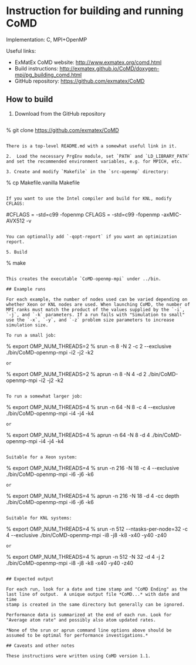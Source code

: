 # Instruction for building and running CoMD

Implementation: C, MPI+OpenMP

Useful links:
- ExMatEx CoMD website: http://www.exmatex.org/comd.html
- Build instructions: http://exmatex.github.io/CoMD/doxygen-mpi/pg_building_comd.html
- GitHub repository: https://github.com/exmatex/CoMD

## How to build

1. Download from the GitHub repository
   ```
% git clone https://github.com/exmatex/CoMD
   ```

   There is a top-level README.md with a somewhat useful link in it.

2.  Load the necessary PrgEnv module, set `PATH` and `LD_LIBRARY_PATH`
and set the recommended environment variables, e.g. for MPICH, etc.

3. Create and modify `Makefile` in the `src-openmp` directory:
   ```
   % cp Makefile.vanilla Makefile
   ```

   If you want to use the Intel compiler and build for KNL, modify
   CFLAGS:

   ```
   #CFLAGS = -std=c99 -fopenmp
   CFLAGS = -std=c99 -fopenmp -axMIC-AVX512 -v
   ```

   You can optionally add `-qopt-report` if you want an optimization report.

5. Build
   ```
   % make
   ```

   This creates the executable `CoMD-openmp-mpi` under ../bin.

## Example runs

For each example, the number of nodes used can be varied depending on
whether Xeon or KNL nodes are used. When launching CoMD, the number of
MPI ranks must match the product of the values supplied by the `-i`,
`-j`, and `-k` parameters. If a run fails with "Simulation to small"
use the `-x`, `-y`, and `-z` problem size parameters to increase
simulation size.

To run a small job:
```
% export OMP_NUM_THREADS=2
% srun -n 8 -N 2 -c 2 --exclusive ./bin/CoMD-openmp-mpi -i2 -j2 -k2
```
or
```
% export OMP_NUM_THREADS=2
% aprun -n 8 -N 4 -d 2 ./bin/CoMD-openmp-mpi -i2 -j2 -k2
```

To run a somewhat larger job:
```
% export OMP_NUM_THREADS=4
% srun -n 64 -N 8 -c 4 --exclusive ./bin/CoMD-openmp-mpi -i4 -j4 -k4
```
or
```
% export OMP_NUM_THREADS=4
% aprun -n 64 -N 8 -d 4 ./bin/CoMD-openmp-mpi -i4 -j4 -k4
```

Suitable for a Xeon system:
```
% export OMP_NUM_THREADS=4
% srun -n 216 -N 18 -c 4 --exclusive ./bin/CoMD-openmp-mpi -i6 -j6 -k6
```
or
```
% export OMP_NUM_THREADS=4
% aprun -n 216 -N 18 -d 4 -cc depth ./bin/CoMD-openmp-mpi -i6 -j6 -k6
```

Suitable for KNL systems:
```
% export OMP_NUM_THREADS=4
% srun -n 512 --ntasks-per-node=32 -c 4 --exclusive ./bin/CoMD-openmp-mpi -i8 -j8 -k8 -x40 -y40 -z40
```
or
```
% export OMP_NUM_THREADS=4
% aprun -n 512 -N 32 -d 4 -j 2 ./bin/CoMD-openmp-mpi -i8 -j8 -k8 -x40 -y40 -z40
```

## Expected output

For each run, look for a date and time stamp and "CoMD Ending" as the
last line of output.  A unique output file *CoMD...* with date and time
stamp is created in the same directory but generally can be ignored.

Performance data is summarized at the end of each run. Look for
"Average atom rate" and possibly also atom updated rates.

*None of the srun or aprun command line options above should be
assumed to be optimal for performance investigations.*

## Caveats and other notes

These instructions were written using CoMD version 1.1.
